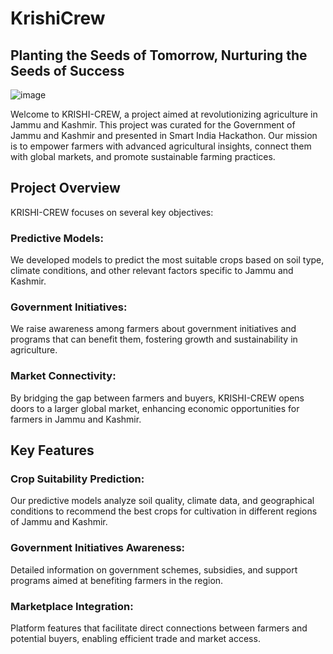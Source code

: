 # KrishiCrew

## Planting the Seeds of Tomorrow, Nurturing the Seeds of Success
![image](https://github.com/JuhiPathak23/KrishiCrew/assets/73741643/bd9d1d88-1bbe-4227-9c76-f5376d67c326)

Welcome to KRISHI-CREW, a project aimed at revolutionizing agriculture in Jammu and Kashmir. This project was curated for the Government of Jammu and Kashmir and presented in Smart India Hackathon. Our mission is to empower farmers with advanced agricultural insights, connect them with global markets, and promote sustainable farming practices.

## Project Overview
KRISHI-CREW focuses on several key objectives:

### Predictive Models:
We developed models to predict the most suitable crops based on soil type, climate conditions, and other relevant factors specific to Jammu and Kashmir.

### Government Initiatives:
We raise awareness among farmers about government initiatives and programs that can benefit them, fostering growth and sustainability in agriculture.

### Market Connectivity:
By bridging the gap between farmers and buyers, KRISHI-CREW opens doors to a larger global market, enhancing economic opportunities for farmers in Jammu and Kashmir.

## Key Features
### Crop Suitability Prediction:
Our predictive models analyze soil quality, climate data, and geographical conditions to recommend the best crops for cultivation in different regions of Jammu and Kashmir.

### Government Initiatives Awareness:
Detailed information on government schemes, subsidies, and support programs aimed at benefiting farmers in the region.

### Marketplace Integration:
Platform features that facilitate direct connections between farmers and potential buyers, enabling efficient trade and market access.

